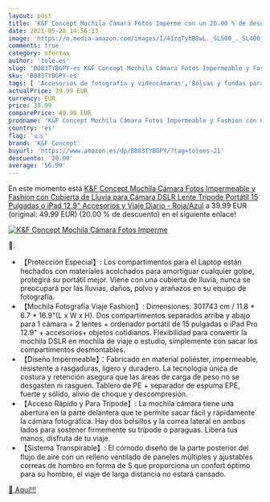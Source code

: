 ```yaml
---
layout: post
title: 'K&F Concept Mochila Cámara Fotos Imperme con un 20.00 % de descuento'
date: 2021-05-28 14:56:13
image: 'https://m.media-amazon.com/images/I/41zqTyhB8wL._SL500_._SL400_.jpg'
comments: true
category: ofertas
author: 'tole.es'
slug: 'B083TYBGPY-es K&F Concept Mochila Cámara Fotos Impermeable y Fashion con...'
sku: 'B083TYBGPY-es'
tags: [ 'Accesorios de fotografía y videocámaras','Bolsas y fundas para cámaras,  videocámaras y prismáticos','Electrónica','Fotografía y videocámaras','Mochilas para cámaras','ipad','k&f concept', ]
actualPrice: 39.99 EUR
currency: EUR
price: 39.99
comparePrice: 49.99 EUR
prodname: 'K&F Concept Mochila Cámara Fotos Impermeable y Fashion con Cubierta de Lluvia para Cámara DSLR  Lente  Trípode  Portátil 15 Pulgadas o iPad 12.9"  Accesorios y Viaje Diario - Roja/Azul'
country: 'es'
flag: '🇪🇸'
brand: 'K&F Concept'
buyurl: 'https://www.amazon.es/dp/B083TYBGPY/?tag=tolees-21'
descuento: '20.00'
average: '56.99'
---
```


En este momento está [K&F Concept Mochila Cámara Fotos Impermeable y Fashion con Cubierta de Lluvia para Cámara DSLR  Lente  Trípode  Portátil 15 Pulgadas o iPad 12.9"  Accesorios y Viaje Diario - Roja/Azul](https://www.amazon.es/dp/B083TYBGPY/?tag=tolees-21) a 39.99 EUR (original: 49.99 EUR) (20.00 %  de descuento) en el siguiente enlace!

[![K&F Concept Mochila Cámara Fotos Imperme](https://m.media-amazon.com/images/I/41zqTyhB8wL._SL500_._SL400_.jpg)](https://www.amazon.es/dp/B083TYBGPY/?tag=tolees-21)

🔎:

- 【Protección Especial】: Los compartimentos para el Laptop están hechados con materiales acolchados para amortiguar cualquier golpe, protegirá su portátil mejor. Viene con una cubierta de lluvia, nunca se preocupará por las lluvias, daños, polvo y arañazos en su equipo de fotografía.
- 【Mochila Fotografía Viaje Fashion】: Dimensiones: 30*17*43 cm / 11.8 * 6.7 * 16.9"(L x W x H). Dos compartimentos separados arriba y abajo para 1 cámara + 2 lentes + ordenador portátil de 15 pulgadas o iPad Pro 12.9" + accesorios+ objetos cotidianos. Flexibilidad para convertir la mochila DSLR en mochila de viaje o estudio, simplemente con sacar los compartimentos desmontables.
- 【Diseño Impermeable】：Fabricado en material poliéster, impermeable, resistente a rasgaduras, ligero y duradero. La tecnología única de costura y retención asegura que las áreas de carga de peso no se desgasten ni rasguen. Tablero de PE + separador de espuma EPE, fuerte y sólido, alivio de choque y descompresión.
- 【Acceso Rápido y Para Trípode】: La mochila cámara tiene una abertura en la parte delantera que te permite sacar fácil y rápidamente la cámara fotográfica. Hay dos bolsillos y la correa lateral en ambos lados para sostener firmemente su trípode o paraguas. Libera tus manos, disfruta de tu viaje.
- 【Sistema Transpirable】: El cómodo diseño de la parte posterior del flujo de aire con un relleno ventilado de paneles múltiples y ajustables correas de hombro en forma de S que proporciona un confort óptimo para su hombro, el viaje de larga distancia no estará cansado.

[🛒 Aquí!!!](https://www.amazon.es/dp/B083TYBGPY/?tag=tolees-21)
